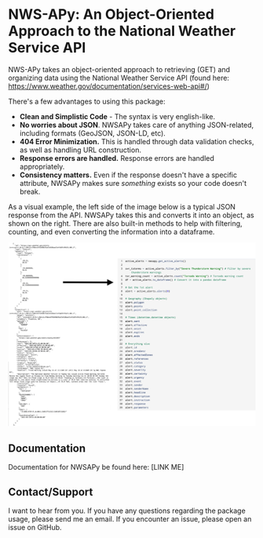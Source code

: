 # NWS-APy: An Object-Oriented Approach to the National Weather Service API

NWS-APy takes an object-oriented approach to retrieving (GET) and organizing data using the National Weather Service API (found here: https://www.weather.gov/documentation/services-web-api#/)

There's a few advantages to using this package:
- **Clean and Simplistic Code** - The syntax is very english-like.
- **No worries about JSON**. NWSAPy takes care of anything JSON-related, including formats (GeoJSON, JSON-LD, etc).
- **404 Error Minimization.** This is handled through data validation checks, as well as handling URL construction.
- **Response errors are handled.** Response errors are handled appropriately.
- **Consistency matters.** Even if the response doesn't have a specific attribute, NWSAPy makes sure *something* exists so your code doesn't break.

As a visual example, the left side of the image below is a typical JSON response from the API. NWSAPy takes this and converts it into an object, as shown on the right. There are also built-in methods to help with filtering, counting, and even converting the information into a dataframe.

![This is a test](./docs/_static/json_to_obj.png)

## Documentation

Documentation for NWSAPy be found here: [LINK ME]

## Contact/Support

I want to hear from you. If you have any questions regarding the package usage, please send me an email. If you encounter an issue, please open an issue on GitHub.
